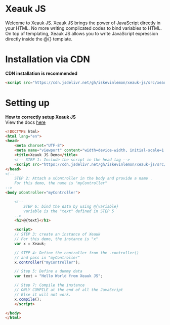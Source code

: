 # Xeauk JS
Welcome to Xeauk JS. Xeauk JS brings the power of JavaScript directly in your HTML.
No more writing complicated codes to bind variables to HTML.
<br>
On top of templating, Xeauk JS allows you to write JavaScript expression directly inside the @{} template.
<br/>

# Installation via CDN
**CDN installation is recommended**
```html
<script src="https://cdn.jsdelivr.net/gh/iskevinlemon/xeauk-js/src/xeauk.js"></script>
```

# Setting up
**How to correctly setup Xeauk JS** <br/>
View the docs <a href="" target="_blank">here</a>
```html
<!DOCTYPE html>
<html lang="en">
<head>
    <meta charset="UTF-8">
    <meta name="viewport" content="width=device-width, initial-scale=1.0">
    <title>Xeauk JS Demo</title>
    <!-- STEP 1: Include the script in the head tag -->
    <script src="https://cdn.jsdelivr.net/gh/iskevinlemon/xeauk-js/src/xeauk.js"></script>
</head>
<!-- 
    STEP 2: Attach a xController in the body and provide a name .
    For this demo, the name is "myController"
-->
<body xController="myController">

    <!-- 
        STEP 6: bind the data by using @{variable} 
        variable is the "text" defined in STEP 5
    -->
    <h1>@{text}</h1>

    <script>
    // STEP 3: create an instance of Xeauk
    // For this demo, the instance is "x"
    var x = Xeauk;

    // STEP 4: Define the controller from the .controller()
    // and pass in "myController"
    x.controller("myController");

    // Step 5: Define a dummy data
    var text = "Hello World from Xeauk JS";

    // Step 7: Compile the instance
    // ONLY COMPILE at the end of all the JavaScript
    // Else it will not work.
    x.compile();
    </script>

</body>
</html>
```